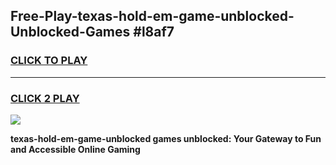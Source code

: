 
## Free-Play-texas-hold-em-game-unblocked-Unblocked-Games #l8af7
<h3>
<a href="https://news.freeplayer.one?title=texas-hold-em-game-unblocked&ref=8M">CLICK TO PLAY</a></h3>
<hr>

<h3>
<a href="https://news.freeplayer.one?title=texas-hold-em-game-unblocked&ref=8M">CLICK 2 PLAY</a>
  
</h3>

<a href="https://news.freeplayer.one?title=texas-hold-em-game-unblocked&ref=8M"><img src="https://clearcache.store/games.png"></a>


**texas-hold-em-game-unblocked games unblocked: Your Gateway to Fun and Accessible Online Gaming**
